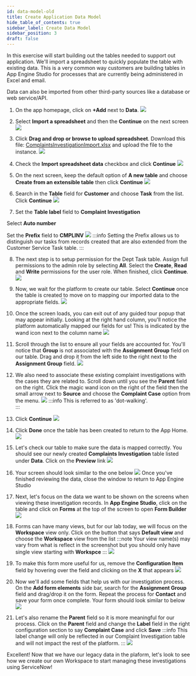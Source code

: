 ```yaml
---
id: data-model-old
title: Create Application Data Model
hide_table_of_contents: true
sidebar_label: Create Data Model
sidebar_position: 3
draft: false
---
```


In this exercise will start building out the tables needed to support out application. We'll import a spreadsheet to quickly populate the table with existing data. This is a very common way customers are building tables in App Engine Studio for processes that are currently being administered in Excel and email.

Data can also be imported from other third-party sources like a database or web service/API.

1. On the app homepage, click on **+Add** next to **Data**.
![](../images/2023-08-18-09-19-43.png)


2. Select **Import a spreadsheet** and then the **Continue** on the next screen
    ![](../images/2023-08-18-09-26-54.png)


3. Click **Drag and drop or browse to upload spreadsheet**. 
Download this file: [ComplaintsInvestigationImport.xlsx](https://github.com/CreatorWorkflowsNow/creatorworkflowsnow.github.io/raw/source/labs/complaint/downloads/ComplaintsInvestigationImport.xlsx) 
and upload the file to the instance.
![](../images/2023-08-18-09-23-58.png)


4. Check the **Import spreadsheet data** checkbox and click **Continue**
![](../images/2023-09-11-09-30-54.png)


5. On the next screen, keep the default option of **A new table** and choose **Create from an extensible table** then click **Continue**
![](../images/2023-09-11-09-47-16.png)


6. Search in the **Table** field for **Customer** and choose **Task** from the list. Click **Continue**
![](../images/2023-09-11-10-00-11.png)


7. Set the **Table label** field to **Complaint Investigation**
 
 Select **Auto number**
 
 Set the **Prefix** field to **CMPLINV**
![](../images/2023-09-11-10-01-48.png)
:::info
Setting the Prefix allows us to distinguish our tasks from records created that are also extended from the Customer Service Task table.
:::


8. The next step is to setup permission for the Dept Task table. Assign full permissions to the admin role by selecting **All**. Select the **Create**, **Read** and **Write** permissions for the user role. When finished, click **Continue**.
![](../images/2023-09-11-10-03-57.png)


9. Now, we wait for the platform to create our table. Select **Continue** once the table is created to move on to mapping our imported data to the appropriate fields.
    ![](../images/2023-09-11-10-05-52.png)


10. Once the screen loads, you can exit out of any guided tour popup that may appear initially. Looking at the right hand column, you'll notice the platform automatically mapped our fields for us! This is indicated by the wand icon next to the column name
![](../images/2023-09-11-11-58-37.png)


11. Scroll through the list to ensure all your fields are accounted for. You'll notice that **Group** is not associated with the **Assignment Group** field on our table. Drag and drop it from the left side to the right next to the **Assignment Group** field. 
![](../images/2023-09-11-12-02-09.png)


12. We also need to associate these existing complaint investigations with the cases they are related to. Scroll down until you see the **Parent** field on the right. Click the magic wand icon on the right of the field then the small arrow next to **Source** and choose the **Complaint Case** option from the menu.
![](../images/2023-09-11-12-43-01.png)
:::info
This is referred to as 'dot-walking'.    
:::


13. Click **Continue**
![](../images/2023-09-11-12-34-05.png)


14. Click **Done** once the table has been created to return to the App Home.
![](../images/2023-09-11-12-47-55.png)


15. Let's check our table to make sure the data is mapped correctly. You should see our newly created **Complaints Investigation** table listed under **Data**. Click on the **Preview** link
![](../images/2023-09-11-12-50-28.png)


16. Your screen should look similar to the one below
![](../images/2023-09-11-12-51-44.png)
Once you've finished reviewing the data, close the window to return to App Engine Studio


17. Next, let's focus on the data we want to be shown on the screens when viewing these investigation records. In **App Engine Studio**, click on the table and click on **Forms** at the top of the screen to open **Form Builder**
![](../images/2023-09-27-14-30-29.png)


18. Forms can have many views, but for our lab today, we will focus on the **Workspace** view only. Click on the button that says **Default view** and choose the **Workspace** view from the list
:::note
Your view name(s) may vary from what is reflect in the screenshot but you should only have single view starting with **Workspce**
:::
![](../images/2023-09-27-14-41-17.png)


19. To make this form more useful for us, remove the **Configuration Item** field by hovering over the field and clicking on the **X** that appears
![](../images/2023-09-27-14-32-49.png)


20. Now we'll add some fields that help us with our investigation process. On the **Add form elements** side bar, search for the **Assignment Group** field and drag/drop it on the form. Repeat the process for **Contact** and save your form once complete. Your form should look similar to below
![](../images/2023-09-27-14-36-08.png)


21. Let's also rename the **Parent** field so it is more meaningful for our process. Click on the **Parent** field and change the **Label** field in the right configuration section to say **Complaint Case** and click **Save**
:::info
This label change will only be reflected in our Complaint Investigation table and will not impact the rest of the platform.
:::
![](../images/2023-09-27-14-44-01.png)


Excellent! Now that we have our legacy data in the plaform, let's look to see how we create our own Workspace to start managing these investigations using ServiceNow!